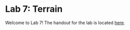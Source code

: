 # Lab 7: Terrain

Welcome to Lab 7! The handout for the lab is located [here](https://browncsci1230.github.io/labs/lab7).
